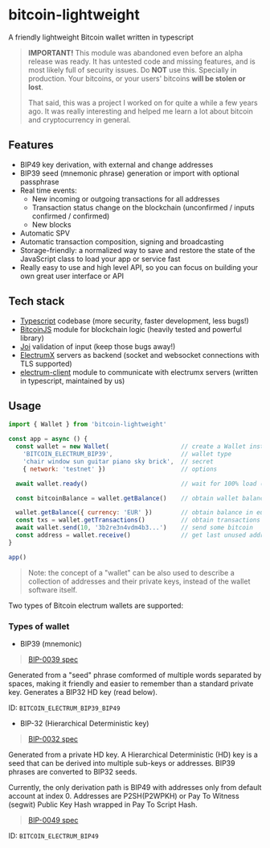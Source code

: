 # bitcoin-lightweight

A friendly lightweight Bitcoin wallet written in typescript

> **IMPORTANT!** This module was abandoned even before an alpha release was ready. It has untested code and missing features, and is most likely full of security issues. Do **NOT** use this. Specially in production. Your bitcoins, or your users' bitcoins **will be stolen or lost**.
>
> That said, this was a project I worked on for quite a while a few years ago. It was really interesting and helped me learn a lot about bitcoin and cryptocurrency in general.

## Features

-   BIP49 key derivation, with external and change addresses
-   BIP39 seed (mnemonic phrase) generation or import with optional passphrase
-   Real time events:
    -   New incoming or outgoing transactions for all addresses
    -   Transaction status change on the blockchain (unconfirmed / inputs confirmed / confirmed)
    -   New blocks
-   Automatic SPV
-   Automatic transaction composition, signing and broadcasting
-   Storage-friendly: a normalized way to save and restore the state of the JavaScript class to load your app or service fast
-   Really easy to use and high level API, so you can focus on building your own great user interface or API

## Tech stack

- [Typescript](https://www.typescriptlang.org/) codebase (more security, faster development, less bugs!)
- [BitcoinJS](https://github.com/bitcoinjs/bitcoinjs-lib/) module for blockchain logic (heavily tested and powerful library)
- [Joi](https://github.com/hapijs/joi) validation of input (keep those bugs away!)
- [ElectrumX](https://electrumx.readthedocs.io/en/latest/) servers as backend (socket and websocket connections with TLS supported)
- [electrum-client](https://github.com/DaniGuardiola/node-electrum-client) module to communicate with electrumx servers (written in typescript, maintained by us)

## Usage

```js
import { Wallet } from 'bitcoin-lightweight'

const app = async () {
  const wallet = new Wallet(                    // create a Wallet instance
    'BITCOIN_ELECTRUM_BIP39',                   // wallet type
    'chair window sun guitar piano sky brick',  // secret
    { network: 'testnet' })                     // options

  await wallet.ready()                          // wait for 100% load (all data downloaded, parsed and processed)

  const bitcoinBalance = wallet.getBalance()    // obtain wallet balance in bitcoin

  wallet.getBalance({ currency: 'EUR' })        // obtain balance in euro
  const txs = wallet.getTransactions()          // obtain transactions
  await wallet.send(10, '3b2re3n4vdm4b3...')    // send some bitcoin
  const address = wallet.receive()              // get last unused address
}

app()
```

> Note: the concept of a "wallet" can be also used to describe a collection of addresses and their private keys, instead of the wallet software itself.

Two types of Bitcoin electrum wallets are supported:

### Types of wallet

-   BIP39 (mnemonic)

> [BIP-0039 spec](github.com/bitcoin/bips/blob/master/bip-0039.mediawiki)

Generated from a "seed" phrase comformed of multiple words separated by spaces, making it friendly and easier to remember than a standard private key. Generates a BIP32 HD key (read below).

ID: `BITCOIN_ELECTRUM_BIP39_BIP49`

-   BIP-32 (Hierarchical Deterministic key)

> [BIP-0032 spec](github.com/bitcoin/bips/blob/master/bip-0032.mediawiki)

Generated from a private HD key. A Hierarchical Deterministic (HD) key is a seed that can be derived into multiple sub-keys or addresses. BIP39 phrases are converted to BIP32 seeds.

Currently, the only derivation path is BIP49 with addresses only from default account at index 0. Addresses are P2SH(P2WPKH) or Pay To Witness (segwit) Public Key Hash wrapped in Pay To Script Hash.

> [BIP-0049 spec](github.com/bitcoin/bips/blob/master/bip-004.mediawiki)

ID: `BITCOIN_ELECTRUM_BIP49`
